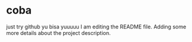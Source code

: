 # coba
just try github
yu bisa yuuuuu
I am editing the README file. Adding some more details about the project description.
